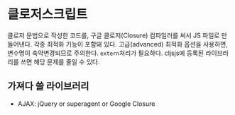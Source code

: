 # 클로저스크립트

클로저 문법으로 작성한 코드를, 구글 클로저(Closure) 컴파일러를 써서 JS 파일로 만들어낸다. 각종 최적화 기능이 포함돼 있다. 고급(advanced) 최적화 옵션을 사용하면, 변수명이 축약변경되므로 주의한다. ```extern```처리가 필요하다. cljsjs에 등록된 라이브러리를 쓰면 해당 문제를 줄일 수 있다.

## 가져다 쓸 라이브러리

* AJAX: jQuery or superagent or Google Closure
